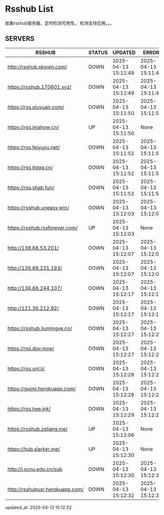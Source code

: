 # Rsshub List

收集rsshub服务器，定时检测可用性， 检测支持应用。。。


## SERVERS

|  RSSHUB   | STATUS  | UPDATED  | ERROR  | TWITTER |  
|  ----  | ----  | ----  | ----  | ---- |  
| http://rsshub.sksren.com/ | DOWN | 2025-04-13 15:11:49 | 2025-04-13 15:11:49 |  
| https://rsshub.170601.xyz/ | DOWN | 2025-04-13 15:11:49 | 2025-04-13 15:11:49 |  
| https://rss.qiuyuair.com/ | DOWN | 2025-04-13 15:11:50 | 2025-04-13 15:11:50 |  
| https://rss.injahow.cn/ | UP | 2025-04-13 15:11:50 | None ||  
| https://rss.feiyuyu.net/ | DOWN | 2025-04-13 15:11:52 | 2025-04-13 15:11:52 |  
| https://rss.itggg.cn/ | DOWN | 2025-04-13 15:11:52 | 2025-04-13 15:11:52 |  
| https://rss.shab.fun/ | DOWN | 2025-04-13 15:11:52 | 2025-04-13 15:11:52 |  
| https://rsshub.uneasy.win/ | DOWN | 2025-04-13 15:12:03 | 2025-04-13 15:12:03 |  
| https://rsshub.rssforever.com/ | UP | 2025-04-13 15:12:03 | None ||  
| http://138.68.53.201/ | DOWN | 2025-04-13 15:12:07 | 2025-04-13 15:12:07 |  
| http://138.68.231.193/ | DOWN | 2025-04-13 15:12:07 | 2025-04-13 15:12:07 |  
| http://138.68.244.107/ | DOWN | 2025-04-13 15:12:17 | 2025-04-13 15:12:17 |  
| http://121.36.212.92/ | DOWN | 2025-04-13 15:12:17 | 2025-04-13 15:12:17 |  
| https://rsshub.liumingye.cn/ | DOWN | 2025-04-13 15:12:27 | 2025-04-13 15:12:27 |  
| https://rss.dov.moe/ | DOWN | 2025-04-13 15:12:27 | 2025-04-13 15:12:27 |  
| https://rss.unl.li/ | DOWN | 2025-04-13 15:12:28 | 2025-04-13 15:12:28 |  
| https://guimi.herokuapp.com/ | DOWN | 2025-04-13 15:12:29 | 2025-04-13 15:12:29 |  
| https://rss.hee.ink/ | DOWN | 2025-04-13 15:12:29 | 2025-04-13 15:12:29 |  
| https://rsshub.zsliang.me/ | UP | 2025-04-13 15:12:06 | None |OK|  
| https://hub.slarker.me/ | UP | 2025-04-13 15:12:30 | None ||  
| http://i.scnu.edu.cn/sub | DOWN | 2025-04-13 15:12:30 | 2025-04-13 15:12:30 |  
| http://rsshubusr.herokuapp.com/ | DOWN | 2025-04-13 15:12:32 | 2025-04-13 15:12:32 |  
  

updated_at: 2025-04-13 15:12:32  
